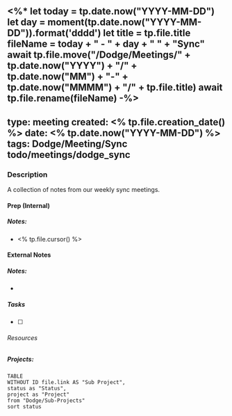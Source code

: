 <%*
let today = tp.date.now("YYYY-MM-DD")
let day = moment(tp.date.now("YYYY-MM-DD")).format('dddd')
let title = tp.file.title
fileName = today + " - " + day + " " + "Sync"
await tp.file.move("/Dodge/Meetings/" + tp.date.now("YYYY") + "/" + tp.date.now("MM") + "-" + tp.date.now("MMMM") + "/" + tp.file.title)
await tp.file.rename(fileName)
-%>
---
type: meeting
created: <% tp.file.creation_date() %>
date: <% tp.date.now("YYYY-MM-DD")  %>
tags: Dodge/Meeting/Sync
     todo/meetings/dodge_sync
---

### Description
A collection of notes from our weekly sync meetings.


#### Prep (Internal)

##### Notes: 
- <% tp.file.cursor() %>


#### External Notes

##### Notes: 
- 

##### Tasks
- [ ] 

###### Resources

##### Projects:
```dataview
TABLE
WITHOUT ID file.link AS "Sub Project",
status as "Status",
project as "Project"
from "Dodge/Sub-Projects"
sort status
```